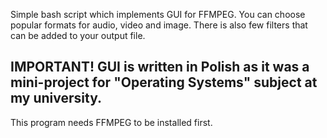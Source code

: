 Simple bash script which implements GUI for FFMPEG.
You can choose popular formats for audio, video and image. There is also few filters that can be added to your output file.

## IMPORTANT! GUI is written in Polish as it was a mini-project for "Operating Systems" subject at my university.

This program needs FFMPEG to be installed first.
